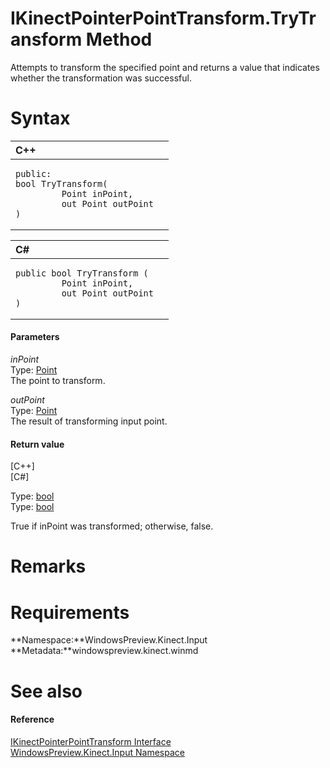 IKinectPointerPointTransform.TryTransform Method  
================================================  

Attempts to transform the specified point and returns a value that indicates whether the transformation was successful. <span id="syntaxSection"></span>

Syntax  
======  

<table>
<colgroup>
<col width="100%" />
</colgroup>
<thead>
<tr class="header">
<th align="left">C++</th>
</tr>
</thead>
<tbody>
<tr class="odd">
<td align="left"><pre><code>public:  
bool TryTransform(  
         Point inPoint,  
         out Point outPoint  
)</code></pre></td>
</tr>
</tbody>
</table>

<table>
<colgroup>
<col width="100%" />
</colgroup>
<thead>
<tr class="header">
<th align="left">C#</th>
</tr>
</thead>
<tbody>
<tr class="odd">
<td align="left"><pre><code>public bool TryTransform (  
         Point inPoint,  
         out Point outPoint  
)</code></pre></td>
</tr>
</tbody>
</table>

<span id="ID4EG"></span>
#### Parameters  

*inPoint*    
Type: [Point](http://msdn.microsoft.com/en-us/library/windows.foundation.point.aspx)  
The point to transform.  

*outPoint*    
Type: [Point](http://msdn.microsoft.com/en-us/library/windows.foundation.point.aspx)  
The result of transforming input point.  

<span id="ID4EQ"></span>
#### Return value  

[C++]   
 [C\#]   

Type: [bool](http://msdn.microsoft.com/en-us/library/hh755815.aspx)  
Type: [bool](http://msdn.microsoft.com/en-us/library/system.boolean.aspx)  

True if inPoint was transformed; otherwise, false.  

<span id="remarks"></span>

Remarks  
=======  

<span id="requirements"></span>

Requirements  
============  

**Namespace:**WindowsPreview.Kinect.Input  
**Metadata:**windowspreview.kinect.winmd  

<span id="ID4EMB"></span>

See also  
========  

<span id="ID4EOB"></span>
#### Reference  

[IKinectPointerPointTransform Interface](../../IKinectPointerPointTransform.md)  
 [WindowsPreview.Kinect.Input Namespace](../../../Kinect.Input.md)  



<!--Please do not edit the data in the comment block below.-->
<!--
TOCTitle : TryTransform Method
RLTitle : IKinectPointerPointTransform.TryTransform Method
KeywordK : TryTransform method
KeywordK : IKinectPointerPointTransform.TryTransform method
KeywordF : WindowsPreview.Kinect.Input.IKinectPointerPointTransform.TryTransform
KeywordF : IKinectPointerPointTransform.TryTransform
KeywordF : TryTransform
KeywordF : WindowsPreview.Kinect.Input.IKinectPointerPointTransform.TryTransform(Windows.Foundation.Point,Windows.Foundation.Point@)
KeywordA : M:WindowsPreview.Kinect.Input.IKinectPointerPointTransform.TryTransform(Windows.Foundation.Point,Windows.Foundation.Point@)
AssetID : M:WindowsPreview.Kinect.Input.IKinectPointerPointTransform.TryTransform(Windows.Foundation.Point,Windows.Foundation.Point@)
Locale : en-us
CommunityContent : 1
APIType : Managed
APILocation : windowspreview.kinect.winmd
APIName : WindowsPreview.Kinect.Input.IKinectPointerPointTransform.TryTransform
TargetOS : Windows
TopicType : kbSyntax
DevLang : VB
DevLang : CSharp
DevLang : JavaScript
DevLang : C++
DocSet : K4Wv2
ProjType : K4Wv2Proj
Technology : Kinect for Windows
Product : Kinect for Windows SDK v2
productversion : 20
-->
